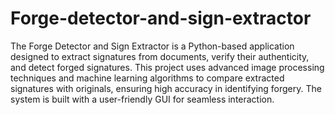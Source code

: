 # Forge-detector-and-sign-extractor
The Forge Detector and Sign Extractor is a Python-based application designed to extract signatures from documents, verify their authenticity, and detect forged signatures. This project uses advanced image processing techniques and machine learning algorithms to compare extracted signatures with originals, ensuring high accuracy in identifying forgery. The system is built with a user-friendly GUI for seamless interaction.

